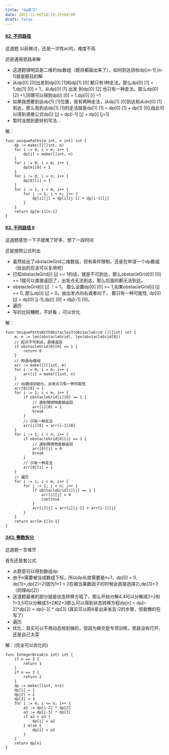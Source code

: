 ```yaml
---
title: "dp练习"
date: 2021-12-06T18:19:15+08:00
draft: false
---
```


#### [62. 不同路径](https://leetcode-cn.com/problems/unique-paths/)

这道题 以前做过，还是一次性ac的，难度不高

还是通用思路来解

- 这道题很明显是二维的dp数组（题目都画出来了），如何到达目标dp[m-1] [n-1]就是题目的解
- 从dp[0] [0]出发到dp[0] [1]和dp[1] [0] 都只有1种走法，那么dp[0] [1] = 1,dp[1] [0] = 1，从dp[0] [1] 出发 到dp[0] [2] 也只有一种走法，那么dp[0] [2] =1,同理可以得到dp[i] [0] = 1,dp[0] [i] =1
- 如果我想要到达dp[1] [1]位置，我有两种走法，从dp[1] [0]到达和从do[0] [1] 到达，那么我到达dp[1] [1]的走法就是dp[1] [1] = dp[0] [1] + dp[1] [0],由此可以得到递推公式dp[i] [j] = dp[i-1] [j] + dp[i] [j+1]
- 暂时没想到更好的写法...

解：

```
func uniquePaths(m int, n int) int {
	dp := make([][]int, m)
	for i := 0; i < m; i++ {
		dp[i] = make([]int, n)
	}
	for i := 0; i < m; i++ {
		dp[m][0] = 1
	}
	for i := 0; i < n; i++ {
		dp[0][i] = 1
	}
	for i := 1; i < m; i++ {
		for j := 1; j < n; j++ {
			dp[i][j] = dp[i][j-1] + dp[i-1][j]
		}
	}
	return dp[m-1][n-1]
}

```



#### [63. 不同路径 II](https://leetcode-cn.com/problems/unique-paths-ii/)

这道题感觉一下子就难了好多，想了一段时间

还是按照公式列出

- 虽然给出了obstacleGrid二维数组，但有条件限制，还是在申请一个dp数组（给出的应该可以复用吧）
- 已知obstacleGrid[i] [j] == 1的话，就是不可到达，那么obstacleGrid[0] [0] == 1就可以直接返回了，出发点无法到达，那么后面的都无法到达。
- obstacleGrid[i] [j] ！= 1， 那么设置dp[0] [0] == 1,如果obstacleGrid[i] [j] == 0, 那么dp[i] [j] = 0。由出发点向右或者向下， 都只有一种可能性, dp[0] [j] = dp[0] [j-1],dp[i] [0] = dp[i-1] [0]。
- 遍历
- 写的比较糟糕，不好看 ，可以优化

解：

```
func UniquePathsWithObstacles3(obstacleGrid [][]int) int {
	m, n := len(obstacleGrid), len(obstacleGrid[0])
	// 起点不可到达，直接返回
	if obstacleGrid[0][0] == 1 {
		return 0
	}
	// 构造dp数组
	arr := make([][]int, m)
	for i := 0; i < m; i++ {
		arr[i] = make([]int, n)
	}
	// dp数组初始化，出发点只有一种可能性
	arr[0][0] = 1
	for i := 1; i < m; i++ {
		if obstacleGrid[i][0] == 1 {
			// 遇到障碍物直接返回
			arr[i][0] = 1
			break
		}
		// 只有一种走法
		arr[i][0] = arr[i-1][0]
	}
	for i := 1; i < n; i++ {
		if obstacleGrid[0][i] == 1 {
			// 遇到障碍物直接返回
			arr[0][i] = 0
			break
		}
		// 只有一种走法
		arr[0][i] = 1
	}
	// 遍历
	for i := 1; i < m; i++ {
		for j := 1; j < n; j++ {
			if obstacleGrid[i][j] == 1 {
				arr[i][j] = 0
				continue
			}
			arr[i][j] = arr[i][j-1] + arr[i-1][j]
		}
	}
	return arr[m-1][n-1]
}
```

#### [343. 整数拆分](https://leetcode-cn.com/problems/integer-break/)

这道题一言难尽

首先还是套公式

- 从题意可以得到数组dp
- 由于n需要被当成数组下标，所以dp长度需要是n+1，dp[0] = 0, dp[1]=,dp[2]=2(因为1*1 < 2在被当乘数因子的时候会直接选择2),dp[3]=3（同理dp[2]）
- 这道题最难的部分就是状态转移方程了，那么开始分解4,4可以分解成2+2和1+3,5可以分解成3+2和2+3那么可以得到状态转移方程dp[n] = dp[i-2]*dp[2] > dp[i-3] * dp[3] (其实可以把4拿出来省去-2的步骤，但我懒的在写了)
- 遍历
- 优化：其实可以不用动态规划做的，但因为做完是专项训练，思路没有打开，还是自己太菜

解：(完全可以优化的)

```
func IntegerBreak(n int) int {
	if n == 2 {
		return 1
	}
	if n == 3 {
		return 2
	}
	dp := make([]int, n+2)
	dp[1] = 1
	dp[2] = 2
	dp[3] = 3
	for i := 4; i <= n; i++ {
		a2 := dp[i-2] * dp[2]
		a3 := dp[i-3] * dp[3]
		if a2 > a3 {
			dp[i] = a2
		} else {
			dp[i] = a3
		}
	}
	return dp[n]
}
```



